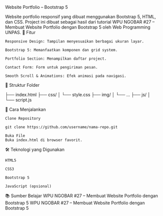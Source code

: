 Website Portfolio – Bootstrap 5

Website portfolio responsif yang dibuat menggunakan Bootstrap 5, HTML, dan CSS.
Project ini dibuat sebagai hasil dari tutorial WPU NGOBAR #27 – Membuat Website Portfolio dengan Bootstrap 5 oleh Web Programming UNPAS.
🎯 Fitur

    Responsive Design: Tampilan menyesuaikan berbagai ukuran layar.

    Bootstrap 5: Memanfaatkan komponen dan grid system.

    Portfolio Section: Menampilkan daftar project.

    Contact Form: Form untuk pengiriman pesan.

    Smooth Scroll & Animations: Efek animasi pada navigasi.

📂 Struktur Folder

├── index.html
├── css/
│   └── style.css
├── img/
│   └── ...
├── js/
│   └── script.js

🚀 Cara Menjalankan

    Clone Repository

    git clone https://github.com/username/nama-repo.git

    Buka File
    Buka index.html di browser favorit.

🛠 Teknologi yang Digunakan

    HTML5

    CSS3

    Bootstrap 5

    JavaScript (opsional)


📚 Sumber Belajar
  WPU NGOBAR #27 – Membuat Website Portfolio dengan Bootstrap 5    WPU NGOBAR #27 – Membuat Website Portfolio dengan Bootstrap 5

